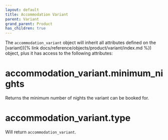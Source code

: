 ```yaml
---
layout: default
title: Accommodation Variant
parent: Variant
grand_parent: Product
has_children: true
---
```


The `accommodation_variant` object will inherit all attributes defined on
the [variant]({% link docs/reference/objects/product/variant/index.md %}) object, plus
it has access to the following attributes:

# accommodation_variant.minimum_nights

Returns the minimum number of nights the variant can be booked for.

# accommodation_variant.type

Will return `accommodation_variant`.

